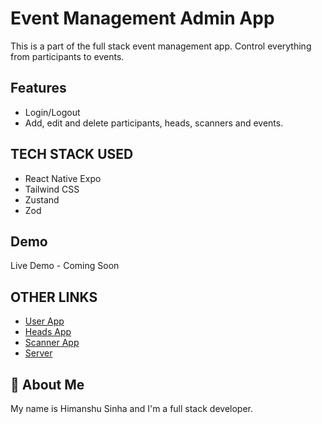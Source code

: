 # Event Management Admin App

This is a part of the full stack event management app. Control everything from participants to events.

## Features

- Login/Logout
- Add, edit and delete participants, heads, scanners and events.

## TECH STACK USED

- React Native Expo
- Tailwind CSS
- Zustand
- Zod

## Demo

Live Demo - Coming Soon

## OTHER LINKS

- [User App](https://github.com/HimanshuS1nha/Event-Management-User-App)
- [Heads App](https://github.com/HimanshuS1nha/Event-Management-Heads-App)
- [Scanner App](https://github.com/HimanshuS1nha/Event-Management-Scanner-App)
- [Server](https://github.com/HimanshuS1nha/Event-Management-Server)

## 🚀 About Me

My name is Himanshu Sinha and I'm a full stack developer.
